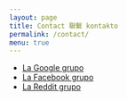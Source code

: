```yaml
---
layout: page
title: Contact 聯繫 kontakto
permalink: /contact/
menu: true
---
```


* [La Google grupo](https://groups.google.com/g/mondlangistos2)
* [La Facebook grupo](https://www.facebook.com/groups/mondlango)
* [La Reddit grupo](https://www.reddit.com/r/mondlango/)